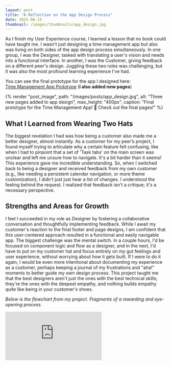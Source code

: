 ```yaml
---
layout: post
title: "A Reflection on the App Design Process"
date: 2025-06-15
thumbnail: /images/thumbnails/app_design.jpg
---
```


As I finish my User Experience course, I learned a lesson that no book could have taught me. I wasn't just designing a time management app but also was living on both sides of the app design process simultaneously. In one group, I was the Designer, tasked with translating a user's vision and needs into a functional interface. In another, I was the Customer, giving feedback on a different peer's design. Juggling these two roles was challenging, but it was also the most profound learning experience I've had.

You can see the final prototype for the app I designed here:<br>
[Time Management App Prototype](https://www.figma.com/proto/tvCPQi5bbvZN80F5ayV4R8/Time-Management-App?node-id=1-2&p=f&t=GWdOlPyH4JeOgELj-1&scaling=scale-down&content-scaling=fixed&page-id=0%3A1&starting-point-node-id=1%3A2) (**I also added new pages**)

{% render "post_image",
  path: "/images/posts/app_design.jpg",
  alt: "Three new pages added to app design",
  max_height: "400px",
  caption: "Final prototype for the Time Management App! 🚀 Check out the final pages!"
%}

## What I Learned from Wearing Two Hats

The biggest revelation I had was how being a customer also made me a better designer, almost instantly. As a customer for my peer’s project, I found myself trying to articulate why a certain feature felt confusing, like when I had to pinpoint that a set of 'Task tabs' on the main screen was unclear and left me unsure how to navigate. It's a bit harder than it seems! This experience gave me incredible understanding. So, when I switched back to being a designer and received feedback from my own customer (e.g., like needing a persistent calendar navigation, or more theme customization), I didn't just just hear a list of changes. I understood the feeling behind the request. I realized that feedback isn't a critique; it's a necessary perspective.

## Strengths and Areas for Growth

I feel I succeeded in my role as Designer by fostering a collaborative conversation and thoughtfully implementing feedback. While I await my customer's reaction to the final footer and page designs, I am confident that this user-centered approach resulted in a functional and easily navigable app. The biggest challenge was the mental switch. In a couple hours, I'd be focused on component logic and flow as a designer, and in the next, I'd have to put on my customer hat and focus entirely on my gut feelings and user experience, without worrying about how it gets built. If I were to do it again, I would be even more intentional about documenting my experience as a customer, perhaps keeping a journal of my frustrations and "aha!" moments to better guide my own design process. This project taught me that the best designers aren't just the ones with the best technical skills; they're the ones with the deepest empathy, and nothing builds empathy quite like being in your customer's shoes.

_Below is the flowchart from my project. Fragments of a rewarding and eye-opening process._

<div class="figma-embed">
  <iframe style="border: 1px solid rgba(0, 0, 0, 0.1);" src="https://embed.figma.com/board/xUpUVcvTnqeXvWMigxhZEq/Class-Project--Flow-Diagram?node-id=0-1&embed-host=share" allowfullscreen></iframe>
</div>
